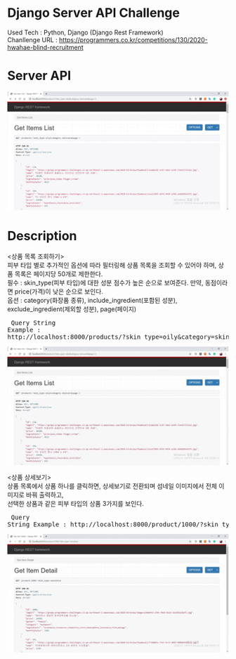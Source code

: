 # Django Server API Challenge
Used Tech : Python, Django (Django Rest Framework) <br>
Chanllenge URL : https://programmers.co.kr/competitions/130/2020-hwahae-blind-recruitment <br>

# Server API
<div><img src="image/server api.JPG"></div>


# Description
<상품 목록 조회하기> <br>
         피부 타입 별로 추가적인 옵션에 따라 필터링해 상품 목록을 조회할 수 있어야 하며, 상품 목록은 페이지당 50개로 제한한다. <br>
         필수 : skin_type(피부 타입)에 대한 성분 점수가 높은 순으로 보여준다. 만약, 동점이라면 price(가격)이 낮은 순으로 보인다. <br>
         옵션 : category(화장품 종류), include_ingredient(포함된 성분), exclude_ingredient(제외할 성분), page(페이지) <br>
         <pre>
         Query String Example :
         http://localhost:8000/products/?skin_type=oily&category=skincare&page=3&include_ingredient=waterfall
         </pre>
         ![alt-tag](image/item_list.gif)

<상품 상세보기> <br>
         상품 목록에서 상품 하나를 클릭하면, 상세보기로 전환되며 섬네일 이미지에서 전체 이미지로 바꿔 출력하고, <br>
         선택한 상품과 같은 피부 타입의 상품 3가지를 보인다. <br>
         <pre>
         Query String Example :
         http://localhost:8000/product/1000/?skin_type=sensitive
         </pre>
         ![alt-tag](image/item_detail.gif)
